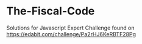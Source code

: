 # The-Fiscal-Code
Solutions for Javascript Expert Challenge found on https://edabit.com/challenge/Pa2rHJ6KeRBTF28Pg
